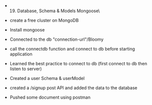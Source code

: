 - 19. Database, Schema & Models  Mongoose\

- create a free cluster on MongoDB 
- Install mongoose
- Connected to the db "connection-url"/Bloomy
- call the connectdb function and connect to db before starting application
- Learned the best practice to connect to db (first connect to db then listen to server)
- Created a user Schema & userModel
- created a /signup post API and added the data to the database
- Pushed some document using postman